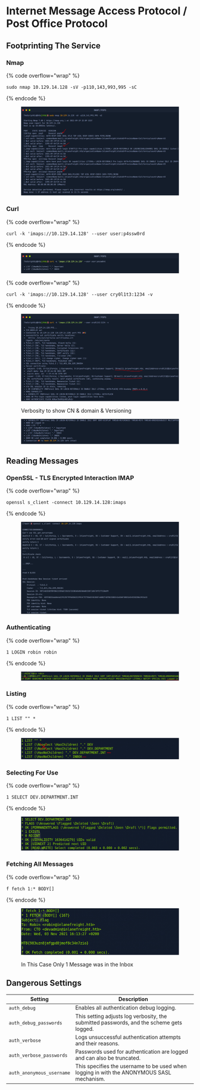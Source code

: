 # Internet Message Access Protocol / Post Office Protocol

## Footprinting The Service

### Nmap

{% code overflow="wrap" %}
```
sudo nmap 10.129.14.128 -sV -p110,143,993,995 -sC
```
{% endcode %}

<figure><img src="../.gitbook/assets/image (12).png" alt=""><figcaption></figcaption></figure>

### Curl

{% code overflow="wrap" %}
```
curl -k 'imaps://10.129.14.128' --user user:p4ssw0rd
```
{% endcode %}

<figure><img src="../.gitbook/assets/image (13).png" alt=""><figcaption></figcaption></figure>

{% code overflow="wrap" %}
```
curl -k 'imaps://10.129.14.128' --user cry0l1t3:1234 -v
```
{% endcode %}

<figure><img src="../.gitbook/assets/image (14).png" alt=""><figcaption><p>Verbosity to show CN &#x26; domain &#x26; Versioning</p></figcaption></figure>

<figure><img src="../.gitbook/assets/image (15).png" alt=""><figcaption></figcaption></figure>

## Reading Messages

### **OpenSSL - TLS Encrypted Interaction IMAP**

{% code overflow="wrap" %}
```
openssl s_client -connect 10.129.14.128:imaps
```
{% endcode %}

<figure><img src="../.gitbook/assets/image (1) (1) (1) (1) (1) (1) (1) (1) (1).png" alt=""><figcaption></figcaption></figure>

### Authenticating

{% code overflow="wrap" %}
```
1 LOGIN robin robin
```
{% endcode %}

<figure><img src="../.gitbook/assets/image (3) (1) (1) (1) (1) (1) (1).png" alt=""><figcaption></figcaption></figure>

### Listing

{% code overflow="wrap" %}
```
1 LIST "" *
```
{% endcode %}

<figure><img src="../.gitbook/assets/image (5) (1) (1) (1).png" alt=""><figcaption></figcaption></figure>

### Selecting For Use

{% code overflow="wrap" %}
```
1 SELECT DEV.DEPARTMENT.INT
```
{% endcode %}

<figure><img src="../.gitbook/assets/image (6) (1) (1).png" alt=""><figcaption></figcaption></figure>

### Fetching All Messages

{% code overflow="wrap" %}
```
f fetch 1:* BODY[]
```
{% endcode %}

<figure><img src="../.gitbook/assets/image (7) (1) (1).png" alt=""><figcaption><p>In This Case Only 1 Message was in the Inbox</p></figcaption></figure>

## Dangerous Settings

| Setting                   | Description                                                                               |
| ------------------------- | ----------------------------------------------------------------------------------------- |
| `auth_debug`              | Enables all authentication debug logging.                                                 |
| `auth_debug_passwords`    | This setting adjusts log verbosity, the submitted passwords, and the scheme gets logged.  |
| `auth_verbose`            | Logs unsuccessful authentication attempts and their reasons.                              |
| `auth_verbose_passwords`  | Passwords used for authentication are logged and can also be truncated.                   |
| `auth_anonymous_username` | This specifies the username to be used when logging in with the ANONYMOUS SASL mechanism. |
